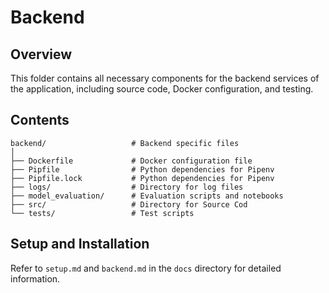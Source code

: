 # Backend

## Overview

This folder contains all necessary components for the backend services of the application, including source code, Docker configuration, and testing.

## Contents

```shell
backend/                   # Backend specific files
│
├── Dockerfile             # Docker configuration file
├── Pipfile                # Python dependencies for Pipenv
├── Pipfile.lock           # Python dependencies for Pipenv
├── logs/                  # Directory for log files
├── model_evaluation/      # Evaluation scripts and notebooks
├── src/                   # Directory for Source Cod
└── tests/                 # Test scripts
```

## Setup and Installation

Refer to `setup.md` and `backend.md` in the `docs` directory for detailed information.
